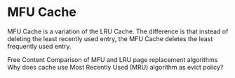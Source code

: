 # MFU Cache

MFU Cache is a variation of the LRU Cache. The difference is that instead of deleting the least recently used entry, the MFU Cache deletes the least frequently used entry.

<ResourceGroupTitle>Free Content</ResourceGroupTitle>
<BadgeLink colorScheme='red' badgeText='Watch' href='https://stackoverflow.com/questions/13597246/comparison-of-mfu-and-lru-page-replacement-algorithms'>Comparison of MFU and LRU page replacement algorithms</BadgeLink>
<BadgeLink colorScheme='red' badgeText='Watch' href='https://stackoverflow.com/questions/5088128/why-does-cache-use-most-recently-used-mru-algorithm-as-evict-policy'>Why does cache use Most Recently Used (MRU) algorithm as evict policy?</BadgeLink>
